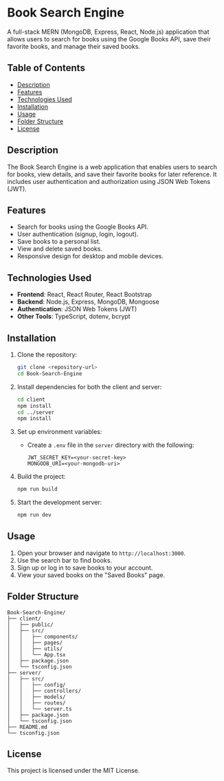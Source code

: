 # Book Search Engine

A full-stack MERN (MongoDB, Express, React, Node.js) application that allows users to search for books using the Google Books API, save their favorite books, and manage their saved books.

## Table of Contents

- [Description](#description)
- [Features](#features)
- [Technologies Used](#technologies-used)
- [Installation](#installation)
- [Usage](#usage)
- [Folder Structure](#folder-structure)
- [License](#license)

## Description

The Book Search Engine is a web application that enables users to search for books, view details, and save their favorite books for later reference. It includes user authentication and authorization using JSON Web Tokens (JWT).

## Features

- Search for books using the Google Books API.
- User authentication (signup, login, logout).
- Save books to a personal list.
- View and delete saved books.
- Responsive design for desktop and mobile devices.

## Technologies Used

- **Frontend**: React, React Router, React Bootstrap
- **Backend**: Node.js, Express, MongoDB, Mongoose
- **Authentication**: JSON Web Tokens (JWT)
- **Other Tools**: TypeScript, dotenv, bcrypt

## Installation

1. Clone the repository:
   ```bash
   git clone <repository-url>
   cd Book-Search-Engine
   ```

2. Install dependencies for both the client and server:
   ```bash
   cd client
   npm install
   cd ../server
   npm install
   ```

3. Set up environment variables:
   - Create a `.env` file in the `server` directory with the following:
     ```
     JWT_SECRET_KEY=<your-secret-key>
     MONGODB_URI=<your-mongodb-uri>
     ```

4. Build the project:
   ```bash
   npm run build
   ```

5. Start the development server:
   ```bash
   npm run dev
   ```

## Usage

1. Open your browser and navigate to `http://localhost:3000`.
2. Use the search bar to find books.
3. Sign up or log in to save books to your account.
4. View your saved books on the "Saved Books" page.

## Folder Structure

```
Book-Search-Engine/
├── client/
│   ├── public/
│   ├── src/
│   │   ├── components/
│   │   ├── pages/
│   │   ├── utils/
│   │   └── App.tsx
│   ├── package.json
│   └── tsconfig.json
├── server/
│   ├── src/
│   │   ├── config/
│   │   ├── controllers/
│   │   ├── models/
│   │   ├── routes/
│   │   └── server.ts
│   ├── package.json
│   └── tsconfig.json
├── README.md
└── tsconfig.json
```

## License

This project is licensed under the MIT License.
```

